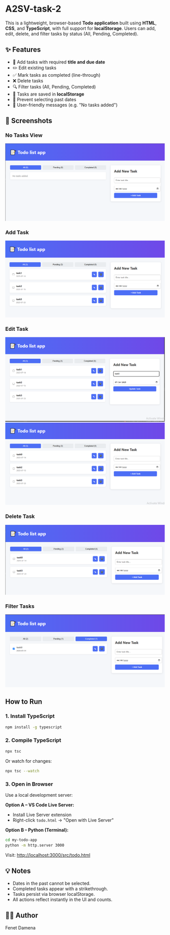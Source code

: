 # A2SV-task-2

This is a lightweight, browser-based **Todo application** built using **HTML**, **CSS**, and **TypeScript**, with full support for **localStorage**. Users can add, edit, delete, and filter tasks by status (All, Pending, Completed).

## ✨ Features

- 📌 Add tasks with required **title and due date**
- ✏️ Edit existing tasks
- ✅ Mark tasks as completed (line-through)
- ❌ Delete tasks
- 🔍 Filter tasks (All, Pending, Completed)
- 💾 Tasks are saved in **localStorage**
- 🚫 Prevent selecting past dates
- 📢 User-friendly messages (e.g. "No tasks added")

## 📸 Screenshots

### No Tasks View
![No Task](screenshots/notask.png)

### Add Task
![Add Task](screenshots/addtask.png)

### Edit Task
![Edit Task](screenshots/editpc1.png)
![Edit Task](screenshots/editpc2.png)


### Delete Task
![Delete Task](screenshots/deletetask.png)

### Filter Tasks
![Filter Task](screenshots/filtertask.png)


##  How to Run

### 1. Install TypeScript

```bash
npm install -g typescript
````

### 2. Compile TypeScript

```bash
npx tsc
```

Or watch for changes:

```bash
npx tsc --watch
```

### 3. Open in Browser

Use a local development server:

**Option A – VS Code Live Server:**

* Install Live Server extension
* Right-click `todo.html` → "Open with Live Server"

**Option B – Python (Terminal):**

```bash
cd my-todo-app
python -m http.server 3000
```

Visit: [http://localhost:3000/src/todo.html](http://localhost:3000/src/todo.html)

## 💡 Notes

* Dates in the past cannot be selected.
* Completed tasks appear with a strikethrough.
* Tasks persist via browser localStorage.
* All actions reflect instantly in the UI and counts.

## 🧑‍💻 Author

Fenet Damena

